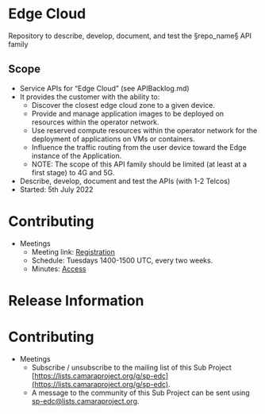 # Edge Cloud

Repository to describe, develop, document, and test the §repo_name§ API family

## Scope

* Service APIs for “Edge Cloud” (see APIBacklog.md)
* It provides the customer with the ability to:  
  * Discover the closest edge cloud zone to a given device.
  * Provide and manage application images to be deployed on resources within the operator network. 
  * Use reserved compute resources within the operator network for the deployment of applications on VMs or containers.  
  * Influence the traffic routing from the user device toward the Edge instance of the Application. 
  * NOTE: The scope of this API family should be limited (at least at a first stage) to 4G and 5G.  
* Describe, develop, document and test the APIs (with 1-2 Telcos)  
* Started: 5th July 2022

# Contributing

* Meetings
  * Meeting link: [Registration](https://www.google.com/url?q=https://zoom-lfx.platform.linuxfoundation.org/meeting/94237809115?password%3D05fb6d8a-a913-47d8-b003-db75ecdaa5d9&sa=D&source=calendar&ust=1711304713775725&usg=AOvVaw2KsTGn2S2i4Bu5V-nusuUI)
  * Schedule: Tuesdays 1400-1500 UTC, every two weeks.  
  * Minutes:  [Access](https://wiki.camaraproject.org/display/CAM/Edge+Cloud)

# Release Information

# Contributing

* Meetings
  * Subscribe / unsubscribe to the mailing list of this Sub Project [https://lists.camaraproject.org/g/sp-edc](https://lists.camaraproject.org/g/sp-edc).
  * A message to the community of this Sub Project can be sent using [sp-edc@lists.camaraproject.org](sp-edc@lists.camaraproject.org).
